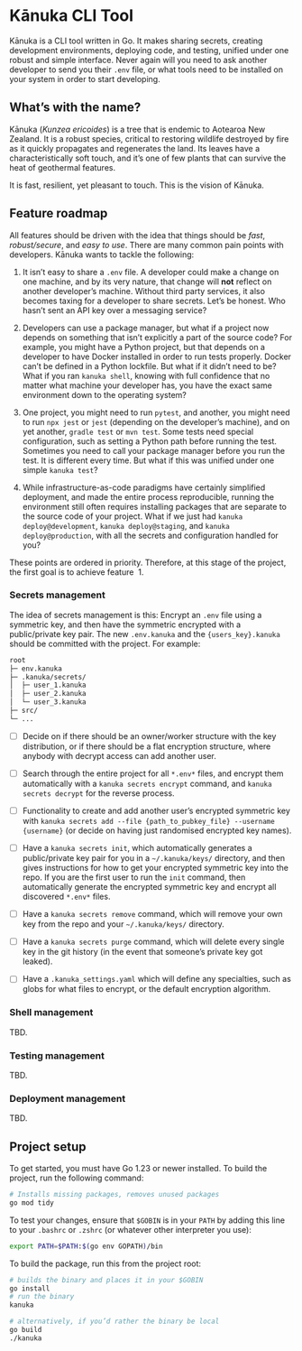 # Kānuka CLI Tool

Kānuka is a CLI tool written in Go. It makes sharing secrets, creating
development environments, deploying code, and testing, unified under one robust
and simple interface. Never again will you need to ask another developer to send
you their `.env` file, or what tools need to be installed on your system in
order to start developing.

## What’s with the name?

Kānuka (<i>Kunzea ericoides</i>) is a tree that is endemic to Aotearoa New
Zealand. It is a robust species, critical to restoring wildlife destroyed by
fire as it quickly propagates and regenerates the land. Its leaves have a
characteristically soft touch, and it’s one of few plants that can survive the
heat of geothermal features.

It is fast, resilient, yet pleasant to touch. This is the vision of Kānuka.

## Feature roadmap

All features should be driven with the idea that things should be _fast_,
_robust/secure_, and _easy to use_. There are many common pain points with
developers. Kānuka wants to tackle the following:

1. It isn’t easy to share a `.env` file. A developer could make a change on one
   machine, and by its very nature, that change will **not** reflect on another
   developer’s machine. Without third party services, it also becomes taxing for
   a developer to share secrets. Let’s be honest. Who hasn’t sent an API key
   over a messaging service?

2. Developers can use a package manager, but what if a project now depends on
   something that isn’t explicitly a part of the source code? For example, you
   might have a Python project, but that depends on a developer to have Docker
   installed in order to run tests properly. Docker can’t be defined in a Python
   lockfile. But what if it didn’t need to be? What if you ran `kanuka shell`,
   knowing with full confidence that no matter what machine your developer has,
   you have the exact same environment down to the operating system?

3. One project, you might need to run `pytest`, and another, you might need to
   run `npx jest` or `jest` (depending on the developer’s machine), and on yet
   another, `gradle test` or `mvn test`. Some tests need special configuration,
   such as setting a Python path before running the test. Sometimes you need to
   call your package manager before you run the test. It is different every
   time. But what if this was unified under one simple `kanuka test`?

4. While infrastructure-as-code paradigms have certainly simplified deployment,
   and made the entire process reproducible, running the environment still often
   requires installing packages that are separate to the source code of your
   project. What if we just had `kanuka deploy@development`,
   `kanuka deploy@staging`, and `kanuka deploy@production`, with all the secrets
   and configuration handled for you?

These points are ordered in priority. Therefore, at this stage of the project,
the first goal is to achieve feature &nbsp;1.

### Secrets management

The idea of secrets management is this: Encrypt an `.env` file using a symmetric
key, and then have the symmetric encrypted with a public/private key pair. The
new `.env.kanuka` and the `{users_key}.kanuka` should be committed with the
project. For example:

```bash
root
├─ env.kanuka
├─ .kanuka/secrets/
│  ├─ user_1.kanuka
│  ├─ user_2.kanuka
│  └─ user_3.kanuka
├─ src/
└─ ...
```

- [ ] Decide on if there should be an owner/worker structure with the key
      distribution, or if there should be a flat encryption structure, where
      anybody with decrypt access can add another user.

- [ ] Search through the entire project for all `*.env*` files, and encrypt them
      automatically with a `kanuka secrets encrypt` command, and
      `kanuka secrets decrypt` for the reverse process.

- [ ] Functionality to create and add another user’s encrypted symmetric key
      with
      `kanuka secrets add --file {path_to_pubkey_file} --username {username}`
      (or decide on having just randomised encrypted key names).

- [ ] Have a `kanuka secrets init`, which automatically generates a
      public/private key pair for you in a `~/.kanuka/keys/` directory, and then
      gives instructions for how to get your encrypted symmetric key into the
      repo. If you are the first user to run the `init` command, then
      automatically generate the encrypted symmetric key and encrypt all
      discovered `*.env*` files.

- [ ] Have a `kanuka secrets remove` command, which will remove your own key
      from the repo and your `~/.kanuka/keys/` directory.

- [ ] Have a `kanuka secrets purge` command, which will delete every single key
      in the git history (in the event that someone’s private key got leaked).

- [ ] Have a `.kanuka_settings.yaml` which will define any specialties, such as
      globs for what files to encrypt, or the default encryption algorithm.

### Shell management

TBD.

### Testing management

TBD.

### Deployment management

TBD.

## Project setup

To get started, you must have Go&nbsp;1.23 or newer installed. To build the
project, run the following command:

```bash
# Installs missing packages, removes unused packages
go mod tidy
```

To test your changes, ensure that `$GOBIN` is in your `PATH` by adding this line
to your `.bashrc` or `.zshrc` (or whatever other interpreter you use):

```bash
export PATH=$PATH:$(go env GOPATH)/bin
```

To build the package, run this from the project root:

```bash
# builds the binary and places it in your $GOBIN
go install
# run the binary
kanuka

# alternatively, if you’d rather the binary be local
go build
./kanuka
```
